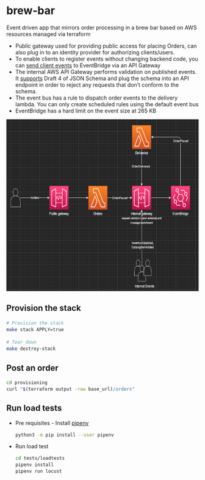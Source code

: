 # brew-bar

Event driven app that mirrors order processing in a brew bar based on AWS resources managed via terraform

- Public gateway used for providing public access for placing Orders, can also plug in to an identity provider for authorizing clients/users.
- To enable clients to register events without changing backend code, you can [send client events](https://aws.amazon.com/blogs/compute/capturing-client-events-using-amazon-api-gateway-and-amazon-eventbridge/) to EventBridge via an API Gateway
- The internal AWS API Gateway performs validation on published events. It [supports](https://docs.aws.amazon.com/apigateway/latest/developerguide/models-mappings.html#models-mappings-models) Draft 4 of JSON Schema and plug the schema into an API endpoint in order to reject any requests that don’t conform to the schema.
- The event bus has a rule to dispatch order events to the delivery lambda. You can only create scheduled rules using the default event bus
- EventBridge has a hard limit on the event size at 265 KB

<img src="./architecture.png" title="Event Driven Architecture" height="450" width="800"/>

## Provision the stack

```sh
# Provision the stack
make stack APPLY=true

# Tear down
make destroy-stack
```

## Post an order

```sh
cd provisioning
curl "$(terraform output -raw base_url)/orders"
```

## Run load tests

- Pre requisites - Install [pipenv](https://packaging.python.org/en/latest/tutorials/managing-dependencies/)

    ```sh
    python3 -m pip install --user pipenv
    ```

- Run load test
  
    ```sh
    cd tests/loadtests
    pipenv install
    pipenv run locust
    ```
